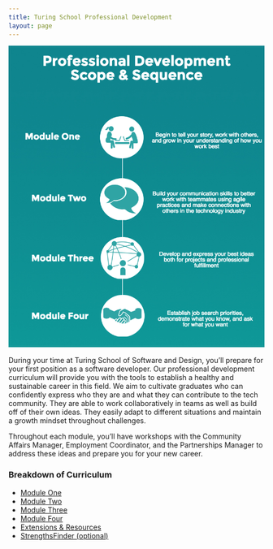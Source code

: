 ```yaml
---
title: Turing School Professional Development
layout: page
---
```


![Scope & Sequence](images/pd_scope_and_sequence.png)

During your time at Turing School of Software and Design, you’ll prepare for your first position as a software developer. Our professional development curriculum will provide you with the tools to establish a healthy and sustainable career in this field. We aim to cultivate graduates who can confidently express who they are and what they can contribute to the tech community. They are able to work collaboratively in teams as well as build off of their own ideas. They easily adapt to different situations and maintain a growth mindset throughout challenges.

Throughout each module, you’ll have workshops with the Community Affairs Manager, Employment Coordinator, and the Partnerships Manager to address these ideas and prepare you for your new career.

### Breakdown of Curriculum
* [Module One](module_one/index)
* [Module Two](module_two)
* [Module Three](module_three)
* [Module Four](module_four)
* [Extensions & Resources](extensions_and_resources)
* [StrengthsFinder (optional)](strengths_finder)
